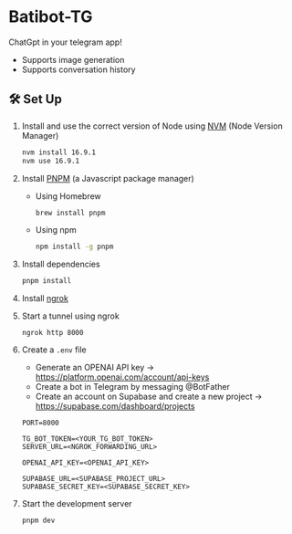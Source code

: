 # Batibot-TG

ChatGpt in your telegram app!

- Supports image generation
- Supports conversation history

## 🛠 Set Up

1. Install and use the correct version of Node using [NVM](https://github.com/nvm-sh/nvm) (Node Version Manager)

   ```sh
   nvm install 16.9.1
   nvm use 16.9.1
   ```

2. Install [PNPM](https://pnpm.io/) (a Javascript package manager)

   - Using Homebrew
     ```sh
     brew install pnpm
     ```
   - Using npm
     ```sh
     npm install -g pnpm
     ```

3. Install dependencies

   ```sh
   pnpm install
   ```

4. Install [ngrok](https://ngrok.com/download)

5. Start a tunnel using ngrok

   ```
   ngrok http 8000
   ```

6. Create a `.env` file

   - Generate an OPENAI API key -> https://platform.openai.com/account/api-keys
   - Create a bot in Telegram by messaging @BotFather
   - Create an account on Supabase and create a new project -> https://supabase.com/dashboard/projects

   ```
   PORT=8000

   TG_BOT_TOKEN=<YOUR_TG_BOT_TOKEN>
   SERVER_URL=<NGROK_FORWARDING_URL>

   OPENAI_API_KEY=<OPENAI_API_KEY>

   SUPABASE_URL=<SUPABASE_PROJECT_URL>
   SUPABASE_SECRET_KEY=<SUPABASE_SECRET_KEY>
   ```

7. Start the development server

   ```sh
   pnpm dev
   ```
